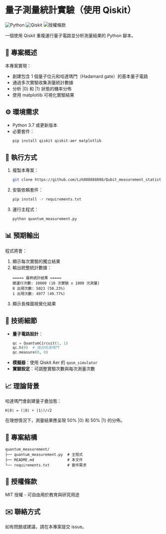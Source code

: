 # 量子測量統計實驗（使用 Qiskit）

![Python](https://img.shields.io/badge/Python-3.7%2B-blue)
![Qiskit](https://img.shields.io/badge/Qiskit-1.0%2B-purple)
![授權條款](https://img.shields.io/badge/License-MIT-green)

一個使用 Qiskit 重複運行量子電路並分析測量結果的 Python 腳本。

## 📌 專案概述

本專案實現：
- 創建包含 1 個量子位元和哈達瑪門（Hadamard gate）的基本量子電路
- 通過多次實驗收集測量統計數據
- 分析 |0⟩ 和 |1⟩ 狀態的機率分佈
- 使用 matplotlib 可視化實驗結果

## ⚙️ 環境需求

- Python 3.7 或更新版本
- 必要套件：
  ```bash
  pip install qiskit qiskit-aer matplotlib
  ```

## 🚀 執行方式

1. 複製本專案：
   ```bash
   git clone https://github.com/Lzh888888888/Qubit_measurement_statistics.git
   ```
2. 安裝依賴套件：
   ```bash
   pip install -r requirements.txt
   ```
3. 運行主程式：
   ```bash
   python quantum_measurement.py
   ```

## 📊 預期輸出

程式將會：
1. 顯示每次實驗的獨立結果
2. 輸出統整統計數據：
   ```
   ===== 最終統計結果 =====
   總運行次數: 10000 (10 次實驗 x 1000 次測量)
   0 出現次數: 5023 (50.23%)
   1 出現次數: 4977 (49.77%)
   ```
3. 顯示長條圖視覺化結果

## 🧮 技術細節

- **量子電路設計**：
  ```python
  qc = QuantumCircuit(1, 1)
  qc.h(0)  # 施加哈達瑪門
  qc.measure(0, 0)
  ```
- **模擬器**：使用 Qiskit Aer 的 `qasm_simulator`
- **實驗設定**：可調整實驗次數與每次測量次數

## 📈 理論背景

哈達瑪門會創建量子疊加態：
```
H|0⟩ = (|0⟩ + |1⟩)/√2
```
在理想情況下，測量結果應呈現 50% |0⟩ 和 50% |1⟩ 的分佈。

## 📂 專案結構

```
quantum_measurement/
├── quantum_measurement.py  # 主程式
├── README.md               # 本文件
└── requirements.txt        # 套件需求
```

## 📜 授權條款

MIT 授權 - 可自由用於教育與研究用途

## ✉️ 聯絡方式

如有問題或建議，請在本專案提交 issue。
```